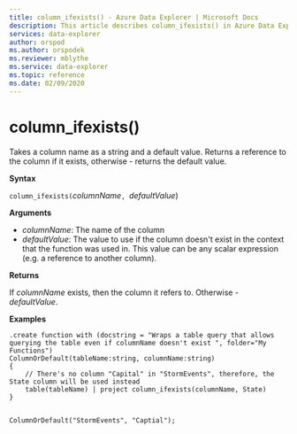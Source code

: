 ```yaml
---
title: column_ifexists() - Azure Data Explorer | Microsoft Docs
description: This article describes column_ifexists() in Azure Data Explorer.
services: data-explorer
author: orspod
ms.author: orspodek
ms.reviewer: mblythe
ms.service: data-explorer
ms.topic: reference
ms.date: 02/09/2020
---
```

# column_ifexists()

Takes a column name as a string and a default value. Returns a reference to the column if it exists, 
otherwise - returns the default value.

**Syntax**

`column_ifexists(`*columnName*`, `*defaultValue*)

**Arguments**

* *columnName*: The name of the column
* *defaultValue*: The value to use if the column doesn't exist in the context that the function was used in.
				  This value can be any scalar expression (e.g. a reference to another column).

**Returns**

If *columnName* exists, then the column it refers to. Otherwise - *defaultValue*.

**Examples**

```
.create function with (docstring = "Wraps a table query that allows querying the table even if columnName doesn't exist ", folder="My Functions")
ColumnOrDefault(tableName:string, columnName:string)
{
	// There's no column "Capital" in "StormEvents", therefore, the State column will be used instead
	table(tableName) | project column_ifexists(columnName, State)
}


ColumnOrDefault("StormEvents", "Captial");
```